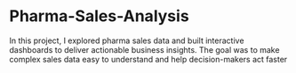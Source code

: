 # Pharma-Sales-Analysis
In this project, I explored pharma sales data and built interactive dashboards to deliver actionable business insights. The goal was to make complex sales data easy to understand and help decision-makers act faster

